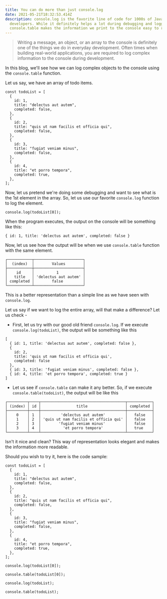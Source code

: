 ```yaml
---
title: You can do more than just console.log
date: 2021-05-21T18:32:53.414Z
description: console.log is the favorite line of code for 1000s of JavaScript
  developers. While it definitely helps a lot during debugging and logging,
  console.table makes the information we print to the console easy to read.
---
```



> Writing a message, an object, or an array to the console is definitely one of the things we do in everyday development. Often times when building real-world applications, you are required to log complex information to the console during development.

In this blog, we'll see how we can log complex objects to the console using the `console.table` function.

Let us say, we have an array of todo items.

```
const todoList = [
  {
    id: 1,
    title: "delectus aut autem",
    completed: false,
  },
  {
    id: 2,
    title: "quis ut nam facilis et officia qui",
    completed: false,
  },
  {
    id: 3,
    title: "fugiat veniam minus",
    completed: false,
  },
  {
    id: 4,
    title: "et porro tempora",
    completed: true,
  },
];
```

Now, let us pretend we're doing some debugging and want to see what is the 1st element in the array. So, let us use our favorite `console.log` function to log the element.

`console.log(todoList[0]);`

When the program executes, the output on the console will be something like this:

`{ id: 1, title: 'delectus aut autem', completed: false }`

Now, let us see how the output will be when we use `console.table` function with the same element.

```
┌───────────┬──────────────────────┐
│  (index)  │        Values        │
├───────────┼──────────────────────┤
│    id     │          1           │
│   title   │ 'delectus aut autem' │
│ completed │        false         │
└───────────┴──────────────────────┘
```

This is a better representation than a simple line as we have seen with `console.log`.

Let us say if we want to log the entire array, will that make a difference? Let us check -

- First, let us try with our good old friend `console.log`. If we execute `console.log(todoList)`, the output will be something like this

```
[
  { id: 1, title: 'delectus aut autem', completed: false },
  {
    id: 2,
    title: 'quis ut nam facilis et officia qui',
    completed: false
  },
  { id: 3, title: 'fugiat veniam minus', completed: false },
  { id: 4, title: 'et porro tempora', completed: true }
]
```

- Let us see if `console.table` can make it any better. So, if we execute `console.table(todoList)`, the output will be like this

```
┌─────────┬────┬──────────────────────────────────────┬───────────┐
│ (index) │ id │                title                 │ completed │
├─────────┼────┼──────────────────────────────────────┼───────────┤
│    0    │ 1  │         'delectus aut autem'         │   false   │
│    1    │ 2  │ 'quis ut nam facilis et officia qui' │   false   │
│    2    │ 3  │        'fugiat veniam minus'         │   false   │
│    3    │ 4  │          'et porro tempora'          │   true    │
└─────────┴────┴──────────────────────────────────────┴───────────┘
```

Isn't it nice and clean? This way of representation looks elegant and makes the information more readable.

Should you wish to try it, here is the code sample:
```
const todoList = [
  {
    id: 1,
    title: "delectus aut autem",
    completed: false,
  },
  {
    id: 2,
    title: "quis ut nam facilis et officia qui",
    completed: false,
  },
  {
    id: 3,
    title: "fugiat veniam minus",
    completed: false,
  },
  {
    id: 4,
    title: "et porro tempora",
    completed: true,
  },
];

console.log(todoList[0]);

console.table(todoList[0]);

console.log(todoList);

console.table(todoList);

```

